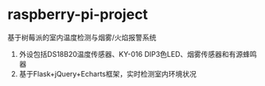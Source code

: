 # raspberry-pi-project

基于树莓派的室内温度检测与烟雾/火焰报警系统

1. 外设包括DS18B20温度传感器、KY-016 DIP3色LED、烟雾传感器和有源蜂鸣器
2. 基于Flask+jQuery+Echarts框架，实时检测室内环境状况


